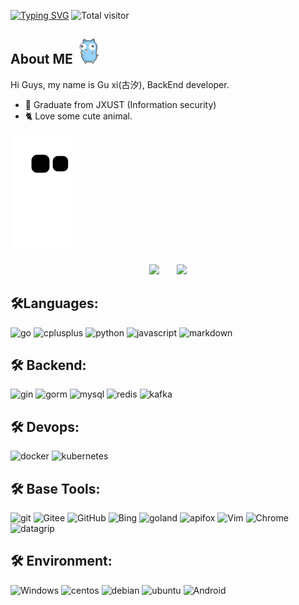 [![Typing SVG](https://readme-typing-svg.herokuapp.com?font=Fira+Code&Size=30&pause=1000&width=435&lines=Endless+improvement)](https://git.io/typing-svg)
![Total visitor](https://visitor-count-badge.herokuapp.com/total.svg?repo_id=${Guohuixixi/Guohuixixi})

<h2>About ME <img height="40" width="40" src="./assets/gopher.gif" alt="Gopher"/></h2>
Hi Guys, my name is Gu xi(古汐), BackEnd developer.
<ul>
    <li>🏫 Graduate from JXUST (Information security)</li>
    <li>🐈️ Love some cute animal.</li>
</ul>



![](https://raw.githubusercontent.com/Guohuixixi/Guohuixixi/main/dist/github-contribution-grid-snake.svg)

<div align="center">
<span>&emsp;&emsp;</span>
<img height="170px" src="https://github-readme-stats.vercel.app/api?username=Guohuixixi&show_icons=true&theme=transparent" /><span>&emsp;&emsp;</span><img height="170px" src="https://github-readme-stats.vercel.app/api/top-langs/?username=Guohuixixi&cache_bust=202411191315&layout=compact&langs_count=8" />
<span>&emsp;&emsp;</span>
</div>



## 🛠️Languages:
![go](https://img.shields.io/badge/go-00ADD8?style=flat-square&logo=go&logoColor=white)
![cplusplus](https://img.shields.io/badge/cplusplus-00599C?style=flat-square&logo=cplusplus&logoColor=white)
![python](https://img.shields.io/badge/python-3776AB?style=flat-square&logo=python&logoColor=white)
![javascript](https://img.shields.io/badge/javascript-F7DF1E?style=flat-square&logo=javascript&logoColor=white)
![markdown](https://img.shields.io/badge/markdown-000000?style=flat-square&logo=markdown&logoColor=white)
## 🛠️ Backend:
![gin](https://img.shields.io/badge/gin-008ECF?style=flat-square&logo=gin&logoColor=white)
![gorm](https://img.shields.io/badge/gorm-008ECF?style=flat-square&logo=gorm&logoColor=white)
![mysql](https://img.shields.io/badge/mysql-4479A1?style=flat-square&logo=mysql&logoColor=white)
![redis](https://img.shields.io/badge/redis-FF4438?style=flat-square&logo=redis&logoColor=white)
![kafka](https://img.shields.io/badge/kafka-231F20?style=flat-square&logo=apachekafka&logoColor=white)
## 🛠️ Devops:
![docker](https://img.shields.io/badge/docker-2496ED?style=flat-square&logo=docker&logoColor=white)
![kubernetes](https://img.shields.io/badge/kubernetes-326CE5?style=flat-square&logo=kubernetes&logoColor=white)
## 🛠️ Base Tools:
![git](https://img.shields.io/badge/git-F05032?style=flat-square&logo=git&logoColor=white)
![Gitee](https://img.shields.io/badge/Gitee-C71D23?style=flat-square&logo=Gitee&logoColor=white)
![GitHub](https://img.shields.io/badge/GitHub-181717?style=flat-square&logo=GitHub&logoColor=white)
![Bing](https://img.shields.io/badge/Bing-258FFA?style=flat-square&logo=MicrosoftBing&logoColor=white)
![goland](https://img.shields.io/badge/goland-000000?style=flat-square&logo=goland&logoColor=white)
![apifox](https://img.shields.io/badge/apifox-F44A53?style=flat-square&logo=apifox&logoColor=white)
![Vim](https://img.shields.io/badge/Vim-019733?style=flat-square&logo=Vim&logoColor=white)
![Chrome](https://img.shields.io/badge/Chrome-4285F4?style=flat-square&logo=GoogleChrome&logoColor=white)
![datagrip](https://img.shields.io/badge/datagrip-000000?style=flat-square&logo=datagrip&logoColor=white)
## 🛠️ Environment:
![Windows](https://img.shields.io/badge/Windows-0078D6?style=flat-square&logo=Windows&logoColor=white)
![centos](https://img.shields.io/badge/centos-262577?style=flat-square&logo=centos&logoColor=white)
![debian](https://img.shields.io/badge/debian-A81D33?style=flat-square&logo=debian&logoColor=white)
![ubuntu](https://img.shields.io/badge/ubuntu-E95420?style=flat-square&logo=ubuntu&logoColor=white)
![Android](https://img.shields.io/badge/Android-3DDC84?style=flat-square&logo=Android&logoColor=white)
